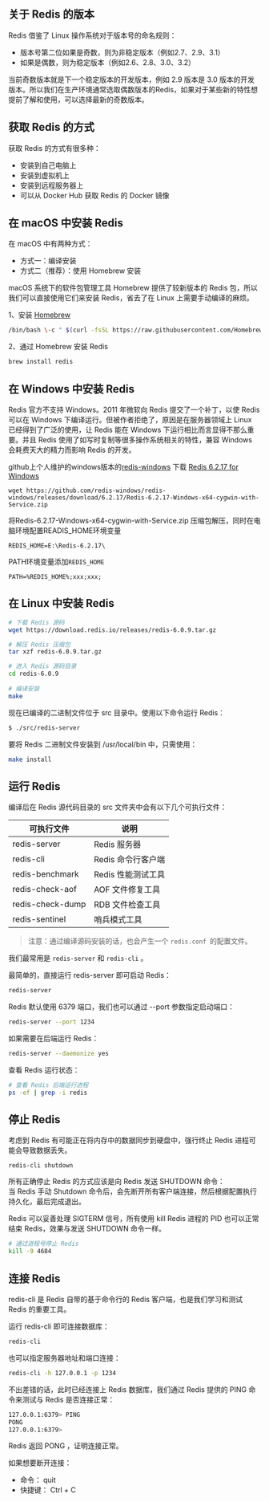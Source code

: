 ## 关于 Redis 的版本  
  
Redis 借鉴了 Linux 操作系统对于版本号的命名规则：  
-  版本号第二位如果是奇数，则为非稳定版本（例如2.7、2.9、3.1）  
-  如果是偶数，则为稳定版本（例如2.6、2.8、3.0、3.2）  
  
当前奇数版本就是下一个稳定版本的开发版本，例如 2.9 版本是 3.0 版本的开发版本。所以我们在生产环境通常选取偶数版本的Redis，如果对于某些新的特性想提前了解和使用，可以选择最新的奇数版本。  
  
## 获取 Redis 的方式  
  
获取 Redis 的方式有很多种：  
-  安装到自己电脑上  
-  安装到虚拟机上  
-  安装到远程服务器上  
-  可以从 Docker Hub 获取 Redis 的 Docker 镜像  
  
## 在 macOS 中安装 Redis  
  
在 macOS 中有两种方式：  
-  方式一：编译安装  
-  方式二（推荐）：使用 Homebrew 安装  
  
macOS 系统下的软件包管理工具 Homebrew 提供了较新版本的 Redis 包，所以我们可以直接使用它们来安装 Redis，省去了在 Linux 上需要手动编译的麻烦。  

1、安装 [Homebrew](https://brew.sh/)  

```bash
/bin/bash \-c " $(curl -fsSL https://raw.githubusercontent.com/Homebrew/install/master/install.sh) "
```
  
2、通过 Homebrew 安装 Redis  

```bash
brew install redis
```

## 在 Windows 中安装 Redis  
  
Redis 官方不支持 Windows。2011 年微软向 Redis 提交了一个补丁，以使 Redis 可以在 Windows 下编译运行。但被作者拒绝了，原因是在服务器领域上 Linux 已经得到了广泛的使用，让 Redis 能在 Windows 下运行相比而言显得不那么重要。并且 Redis 使用了如写时复制等很多操作系统相关的特性，兼容 Windows 会耗费天大的精力而影响 Redis 的开发。  

github上个人维护的windows版本的[redis-windows](https://github.com/redis-windows/redis-windows)
下载 [Redis 6.2.17 for Windows](https://github.com/redis-windows/redis-windows/releases/tag/6.2.17)
```
wget https://github.com/redis-windows/redis-windows/releases/download/6.2.17/Redis-6.2.17-Windows-x64-cygwin-with-Service.zip
```
将Redis-6.2.17-Windows-x64-cygwin-with-Service.zip 压缩包解压，同时在电脑环境配置READIS_HOME环境变量
```
REDIS_HOME=E:\Redis-6.2.17\
```

PATH环境变量添加`REDIS_HOME`
```
PATH=%REDIS_HOME%;xxx;xxx;
```
## 在 Linux 中安装 Redis  

```sh
# 下载 Redis 源码
wget https://download.redis.io/releases/redis-6.0.9.tar.gz

# 解压 Redis 压缩包
tar xzf redis-6.0.9.tar.gz

# 进入 Redis 源码目录
cd redis-6.0.9
  
# 编译安装
make
```

现在已编译的二进制文件位于 src 目录中。使用以下命令运行 Redis：  

```sh
$ ./src/redis-server
```

要将 Redis 二进制文件安装到 /usr/local/bin 中，只需使用：  

```sh
make install
```

## 运行 Redis  
  
编译后在 Redis 源代码目录的 src 文件夹中会有以下几个可执行文件：  

| 可执行文件            | 说明           |
| ---------------- | ------------ |
| redis-server     | Redis 服务器    |
| redis-cli        | Redis 命令行客户端 |
| redis-benchmark  | Redis 性能测试工具 |
| redis-check-aof  | AOF 文件修复工具   |
| redis-check-dump | RDB 文件检查工具   |
| redis-sentinel   | 哨兵模式工具       |
> 注意：通过编译源码安装的话，也会产生一个 `redis.conf `的配置文件。

我们最常用是 `redis-server` 和 `redis-cli` 。  
  
最简单的，直接运行 redis-server 即可启动 Redis：  
```sh
redis-server
```

Redis 默认使用 6379 端口，我们也可以通过 \--port 参数指定启动端口：  
```sh
redis-server --port 1234
```
如果需要在后端运行 Redis：  
```sh
redis-server --daemonize yes
```
查看 Redis 运行状态：  
```sh
# 查看 Redis 后端运行进程
ps -ef | grep -i redis
```
## 停止 Redis  
  
考虑到 Redis 有可能正在将内存中的数据同步到硬盘中，强行终止 Redis 进程可能会导致数据丢失。  
```
redis-cli shutdown
```
所有正确停止 Redis 的方式应该是向 Redis 发送 SHUTDOWN 命令：  
当 Redis 手动 Shutdown 命令后，会先断开所有客户端连接，然后根据配置执行持久化，最后完成退出。  
  
Redis 可以妥善处理 SIGTERM 信号，所有使用 kill Redis 进程的 PID 也可以正常结束 Redis，效果与发送 SHUTDOWN 命令一样。  
```sh
# 通过进程号停止 Redis
kill -9 4684
```
## 连接 Redis  
  
redis-cli 是 Redis 自带的基于命令行的 Redis 客户端，也是我们学习和测试 Redis 的重要工具。  
  
运行 redis-cli 即可连接数据库：  
```sh
redis-cli
```
也可以指定服务器地址和端口连接：  
```sh
redis-cli -h 127.0.0.1 -p 1234
```

不出差错的话，此时已经连接上 Redis 数据库，我们通过 Redis 提供的 PING 命令来测试与 Redis 是否连接正常：  
```sh
127.0.0.1:6379> PING
PONG
127.0.0.1:6379>
```
Redis 返回 PONG ，证明连接正常。  

如果想要断开连接：  
-  命令： quit  
-  快捷键： Ctrl + C  
